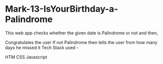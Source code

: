 # Mark-13-IsYourBirthday-a-Palindrome

This web app checks whether the given date is Palindrome or not and then,

Congratulates the user
If not Palindrome then tells the user from how many days he missed it
Tech Stack used -

HTM
CSS
Javascript

